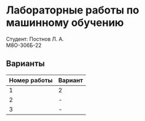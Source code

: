 # Лабораторные работы по машинному обучению
Студент: Постнов Л. А. <br>
М8О-306Б-22

## Варианты
| Номер работы | Вариант |
|--------------|---------|
|1|2|
|2|-|
|3|-|
